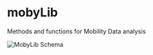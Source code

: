 # mobyLib
Methods and functions for Mobility Data analysis

![MobyLib Schema](https://drive.google.com/file/d/1R3NIpcEwEoIbEgoJ4mZIbAV-VAHP8kRy/view?usp=sharing)

